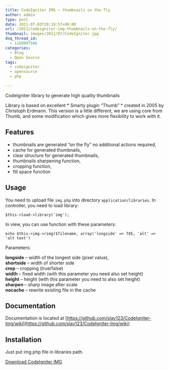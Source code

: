 ```yaml
---
title: CodeIgniter IMG – thumbnails on the fly
author: admin
type: post
date: 2011-07-03T20:19:57+00:00
url: /2011/codeigniter-img-thumbnails-on-the-fly/
thumbnail: images/2011/07/CodeIgniter.jpg
dsq_thread_id:
  - 1160997566
categories:
  - Blog
  - Open Source
tags:
  - codeigniter
  - opensource
  - php

---
```

CodeIgniter library to generate high quality thumbnails

Library is based on excellent \* Smarty plugin &#8220;Thumb&#8221; \* created in 2005 by Christoph Erdmann. This version is a little different, we are using core from Thumb, and some modification which gives more flexibility to work with it.

## Features

  * thumbnails are generated &#8220;on the fly&#8221; no additional actions required,
  * cache for generated thumbnails,
  * clear structure for generated thumbnails,
  * thumbnails sharpening function,
  * cropping function,
  * fill space function

## Usage

You need to upload file `img.php` into directory `application/libraries`. In controller, you need to load library:

`$this->load->library('img');`

In view, you can use function with these parameters:

`echo $this->img->rimg($filename, array('longside' => 745, 'alt' => 'alt text')`

Parameters:

**longside** – width of the longest side (pixel value),  
**shortside** – width of shorter side  
**crop** – cropping (true/false)  
**width** – fixed width (with this parameter you need also set height)  
**height** – height (with this parameter you need to also set height)  
**sharpen** – sharp image after scale  
**nocache** – rewrite existing file in the cache

## Documentation

Documentation is located at [https://github.com/slav123/CodeIgniter-Img/wiki](https://github.com/slav123/CodeIgniter-Img/wiki)

## Installation

Just put img.php file in libraries path.

[Download CodeIgniter IMG][1]

 [1]: https://github.com/slav123/CodeIgniter-Img